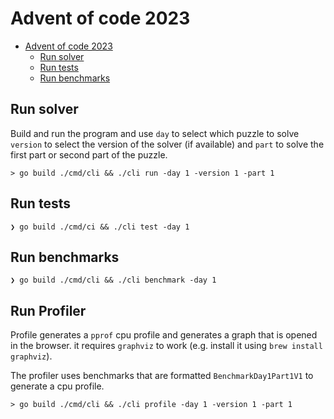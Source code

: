 # Advent of code 2023

<!--toc:start-->
- [Advent of code 2023](#advent-of-code-2023)
  - [Run solver](#run-solver)
  - [Run tests](#run-tests)
  - [Run benchmarks](#run-benchmarks)
<!--toc:end-->

## Run solver

Build and run the program and use `day` to select which puzzle to solve `version` to select the version of the solver (if available) and `part` to solve the first part or second part of the puzzle.

```shell
> go build ./cmd/cli && ./cli run -day 1 -version 1 -part 1
```

## Run tests

```shell
❯ go build ./cmd/ci && ./cli test -day 1
```

## Run benchmarks

```shell
❯ go build ./cmd/cli && ./cli benchmark -day 1
```

## Run Profiler

Profile generates a `pprof` cpu profile and generates a graph that is opened in the browser. it requires `graphviz` to work (e.g. install it using `brew install graphviz`).

The profiler uses benchmarks that are formatted `BenchmarkDay1Part1V1` to generate a cpu profile.

```shell
> go build ./cmd/cli && ./cli profile -day 1 -version 1 -part 1
```
